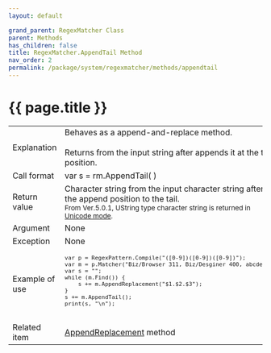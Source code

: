 ```yaml
---
layout: default

grand_parent: RegexMatcher Class
parent: Methods
has_children: false
title: RegexMatcher.AppendTail Method
nav_order: 2
permalink: /package/system/regexmatcher/methods/appendtail
---
```

# {{ page.title }}


<table>
  <tr>
    <td>Explanation</td>
    <td>Behaves as a append-and-replace method.<br><br> Returns from the input string after appends it at the tail position.</td>
  </tr>
  <tr>
    <td>Call format</td>
    <td>var s = rm.AppendTail( )</td>
  </tr>
  <tr>
    <td>Return value</td>
    <td>Character string from the input character string after the append position to the tail.<br><small>From Ver.5.0.1, UString type character string is returned in <a href="/package/system/regexpattern">Unicode mode</a>.</small></td>
  </tr>  
  <tr>
    <td>Argument</td>
    <td>None</td>
  </tr>
  <tr>
    <td>Exception</td>
    <td>None</td>
  </tr>
  <tr>
    <td>Example of use</td>
    <td><code><pre>
var p = RegexPattern.Compile("([0-9])([0-9])([0-9])");
var m = p.Matcher("Biz/Browser 311, Biz/Desginer 400, abcde");
var s = "";
while (m.Find()) {
    s += m.AppendReplacement("$1.$2.$3");
}
s += m.AppendTail();
print(s, "\n");
    </pre></code></td>
  </tr>
  <tr>
    <td>Related item</td>
    <td><a href="/package/system/regexmatcher/methods/appendreplacement">AppendReplacement</a> method</td>
  </tr>
</table>
